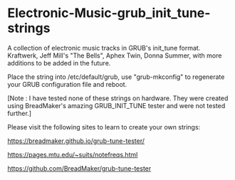 # Electronic-Music-grub_init_tune-strings
A collection of electronic music tracks in GRUB's init_tune format. Kraftwerk, Jeff Mill's "The Bells", Aphex Twin, Donna Summer, with more additions to be added in the future.

Place the string into /etc/default/grub, use "grub-mkconfig" to regenerate your GRUB configuration file and reboot.

[Note : I have tested none of these strings on hardware. They were created using BreadMaker's amazing GRUB_INIT_TUNE tester and were not tested further.]

Please visit the following sites to learn to create your own strings:

https://breadmaker.github.io/grub-tune-tester/

https://pages.mtu.edu/~suits/notefreqs.html

https://github.com/BreadMaker/grub-tune-tester
